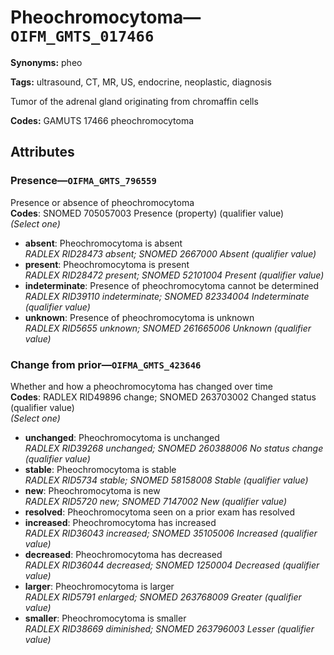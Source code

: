 # Pheochromocytoma—`OIFM_GMTS_017466`

**Synonyms:** pheo

**Tags:** ultrasound, CT, MR, US, endocrine, neoplastic, diagnosis

Tumor of the adrenal gland originating from chromaffin cells

**Codes:** GAMUTS 17466 pheochromocytoma

## Attributes

### Presence—`OIFMA_GMTS_796559`

Presence or absence of pheochromocytoma  
**Codes**: SNOMED 705057003 Presence (property) (qualifier value)  
*(Select one)*

- **absent**: Pheochromocytoma is absent  
_RADLEX RID28473 absent; SNOMED 2667000 Absent (qualifier value)_
- **present**: Pheochromocytoma is present  
_RADLEX RID28472 present; SNOMED 52101004 Present (qualifier value)_
- **indeterminate**: Presence of pheochromocytoma cannot be determined  
_RADLEX RID39110 indeterminate; SNOMED 82334004 Indeterminate (qualifier value)_
- **unknown**: Presence of pheochromocytoma is unknown  
_RADLEX RID5655 unknown; SNOMED 261665006 Unknown (qualifier value)_

### Change from prior—`OIFMA_GMTS_423646`

Whether and how a pheochromocytoma has changed over time  
**Codes**: RADLEX RID49896 change; SNOMED 263703002 Changed status (qualifier value)  
*(Select one)*

- **unchanged**: Pheochromocytoma is unchanged  
_RADLEX RID39268 unchanged; SNOMED 260388006 No status change (qualifier value)_
- **stable**: Pheochromocytoma is stable  
_RADLEX RID5734 stable; SNOMED 58158008 Stable (qualifier value)_
- **new**: Pheochromocytoma is new  
_RADLEX RID5720 new; SNOMED 7147002 New (qualifier value)_
- **resolved**: Pheochromocytoma seen on a prior exam has resolved  
- **increased**: Pheochromocytoma has increased  
_RADLEX RID36043 increased; SNOMED 35105006 Increased (qualifier value)_
- **decreased**: Pheochromocytoma has decreased  
_RADLEX RID36044 decreased; SNOMED 1250004 Decreased (qualifier value)_
- **larger**: Pheochromocytoma is larger  
_RADLEX RID5791 enlarged; SNOMED 263768009 Greater (qualifier value)_
- **smaller**: Pheochromocytoma is smaller  
_RADLEX RID38669 diminished; SNOMED 263796003 Lesser (qualifier value)_